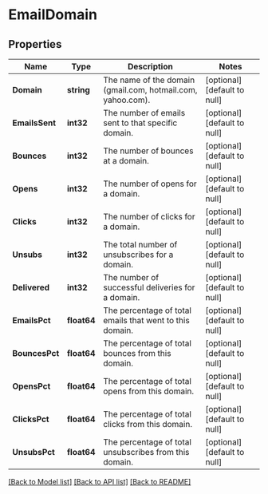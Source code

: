 # EmailDomain

## Properties
Name | Type | Description | Notes
------------ | ------------- | ------------- | -------------
**Domain** | **string** | The name of the domain (gmail.com, hotmail.com, yahoo.com). | [optional] [default to null]
**EmailsSent** | **int32** | The number of emails sent to that specific domain. | [optional] [default to null]
**Bounces** | **int32** | The number of bounces at a domain. | [optional] [default to null]
**Opens** | **int32** | The number of opens for a domain. | [optional] [default to null]
**Clicks** | **int32** | The number of clicks for a domain. | [optional] [default to null]
**Unsubs** | **int32** | The total number of unsubscribes for a domain. | [optional] [default to null]
**Delivered** | **int32** | The number of successful deliveries for a domain. | [optional] [default to null]
**EmailsPct** | **float64** | The percentage of total emails that went to this domain. | [optional] [default to null]
**BouncesPct** | **float64** | The percentage of total bounces from this domain. | [optional] [default to null]
**OpensPct** | **float64** | The percentage of total opens from this domain. | [optional] [default to null]
**ClicksPct** | **float64** | The percentage of total clicks from this domain. | [optional] [default to null]
**UnsubsPct** | **float64** | The percentage of total unsubscribes from this domain. | [optional] [default to null]

[[Back to Model list]](../README.md#documentation-for-models) [[Back to API list]](../README.md#documentation-for-api-endpoints) [[Back to README]](../README.md)

